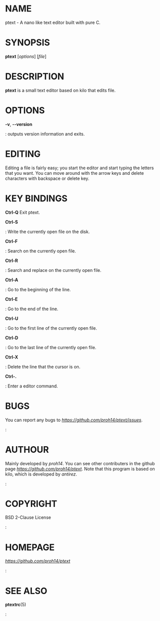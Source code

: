 # NAME

ptext - A nano like text editor built with pure C.

# SYNOPSIS

**ptext** \[*options*\] \[*file*\]

# DESCRIPTION

**ptext** is a small text editor based on kilo that edits file.

# OPTIONS

**-v**, **\--version**

:   outputs version information and exits.

# EDITING

Editing a file is fairly easy; you start the editor and start typing the
letters that you want. You can move around with the arrow keys and
delete characters with backspace or delete key.

# KEY BINDINGS

**Ctrl-Q** Exit ptext.

**Ctrl-S**

:   Write the currently open file on the disk.

**Ctrl-F**

:   Search on the currently open file.

**Ctrl-R**

:   Search and replace on the currently open file.

**Ctrl-A**

:   Go to the beginning of the line.

**Ctrl-E**

:   Go to the end of the line.

**Ctrl-U**

:   Go to the first line of the currently open file.

**Ctrl-D**

:   Go to the last line of the currently open file.

**Ctrl-X**

:   Delete the line that the cursor is on.

**Ctrl-.**

:   Enter a editor command.

# BUGS

You can report any bugs to *https://github.com/proh14/ptext/issues*.

:   

# AUTHOUR

Mainly developed by *proh14*. You can see other contributers in the github page *https://github.com/proh14/ptext*. Note that this program is based on kilo, which is developed by *antirez*.

:   

# COPYRIGHT

BSD 2-Clause License

:   

# HOMEPAGE

*https://github.com/proh14/ptext*

:   

# SEE ALSO

**ptextrc**(5)

:   
